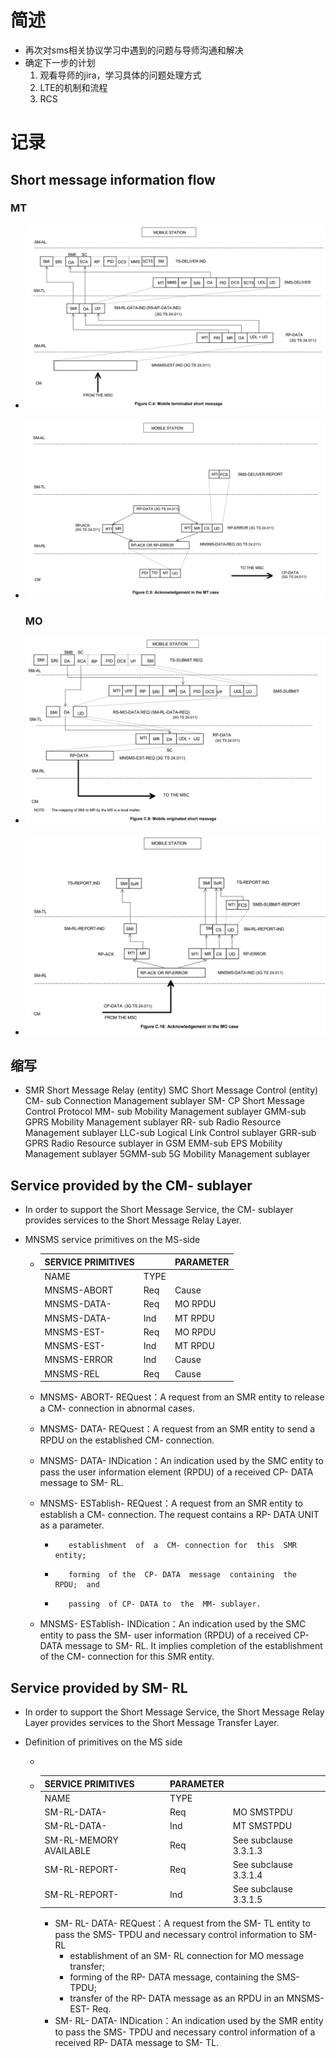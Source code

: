 # 简述

- 再次对sms相关协议学习中遇到的问题与导师沟通和解决
- 确定下一步的计划
  1. 观看导师的jira，学习具体的问题处理方式
  2. LTE的机制和流程
  3. RCS


# 记录

## Short message information flow

### MT

- ![image-20220906172457760](9-6学习总结.assets/image-20220906172457760.png)

- ![image-20220906172541494](9-6学习总结.assets/image-20220906172541494.png)

  ### MO

- ![image-20220906172940696](9-6学习总结.assets/image-20220906172940696.png)

- ![image-20220906173221418](9-6学习总结.assets/image-20220906173221418.png)

## 缩写

- SMR                   Short Message  Relay  (entity)
  SMC                   Short Message  Control (entity)
  CM- sub             Connection  Management  sublayer 
  SM- CP               Short Message  Control Protocol
  MM- sub            Mobility  Management  sublayer 
  GMM-sub          GPRS  Mobility  Management  sublayer 
  RR- sub              Radio  Resource  Management  sublayer 
  LLC-sub              Logical  Link  Control  sublayer 
  GRR-sub             GPRS  Radio  Resource  sublayer  in  GSM 
  EMM-sub            EPS Mobility  Management  sublayer 
  5GMM-sub         5G  Mobility Management  sublayer

## Service provided by the CM- sublayer

- In order to  support the  Short  Message  Service,  the  CM- sublayer  provides  services  to  the  Short  Message  Relay  Layer.

- MNSMS service primitives on the MS-side

  - | SERVICE PRIMITIVES |      | PARAMETER |
    | ------------------ | ---- | --------- |
    | NAME               | TYPE |           |
    | MNSMS-ABORT        | Req  | Cause     |
    | MNSMS-DATA-        | Req  | MO RPDU   |
    | MNSMS-DATA-        | Ind  | MT RPDU   |
    | MNSMS-EST-         | Req  | MO RPDU   |
    | MNSMS-EST-         | Ind  | MT RPDU   |
    | MNSMS-ERROR        | Ind  | Cause     |
    | MNSMS-REL          | Req  | Cause     |

  - MNSMS- ABORT- REQuest：A  request  from  an  SMR  entity  to  release  a  CM- connection in  abnormal  cases.
  - MNSMS- DATA- REQuest：A  request  from  an  SMR  entity  to  send a  RPDU  on the  established  CM- connection.
  - MNSMS- DATA- INDication：An  indication  used  by the  SMC  entity  to pass  the  user  information  element  (RPDU)  of  a received  CP- DATA  message to SM- RL.
  - MNSMS- ESTablish- REQuest：A  request  from  an  SMR  entity  to  establish  a  CM- connection.  The  request  contains  a  RP- DATA  UNIT as  a  parameter. 
    -        establishment  of  a  CM- connection for  this  SMR  entity;
    -        forming  of the  CP- DATA  message  containing  the  RPDU;  and 
    -        passing  of CP- DATA to  the  MM- sublayer.
  - MNSMS- ESTablish- INDication：An  indication  used  by the  SMC  entity  to pass  the  SM- user  information  (RPDU)  of a  received  CP- DATA  message  to SM- RL.  It  implies  completion  of the  establishment  of the  CM- connection for  this  SMR  entity.

## Service provided by SM- RL

- In order to  support the  Short  Message  Service,  the  Short  Message  Relay  Layer  provides  services  to  the  Short  Message 
  Transfer  Layer.

- Definition of primitives on the MS side

  - 

  - | SERVICE PRIMITIVES     | PARAMETER |                       |
    | ---------------------- | --------- | --------------------- |
    | NAME                   | TYPE      |                       |
    | SM-RL-DATA-            | Req       | MO SMSTPDU            |
    | SM-RL-DATA-            | Ind       | MT SMSTPDU            |
    | SM-RL-MEMORY AVAILABLE | Req       | See subclause 3.3.1.3 |
    | SM-RL-REPORT-          | Req       | See subclause 3.3.1.4 |
    | SM-RL-REPORT-          | Ind       | See subclause 3.3.1.5 |

    - SM- RL- DATA- REQuest：A  request  from  the  SM- TL  entity  to  pass  the  SMS- TPDU  and  necessary control  information  to SM- RL
      - establishment  of  an SM- RL  connection  for  MO  message  transfer;
      - forming  of the  RP- DATA  message,  containing  the  SMS- TPDU;
      - transfer  of the  RP- DATA message  as  an RPDU  in an  MNSMS- EST- Req.
    - SM- RL- DATA- INDication：An  indication  used  by the  SMR  entity  to pass  the  SMS- TPDU  and  necessary  control  information  of a  received RP- DATA  message  to  SM- TL.